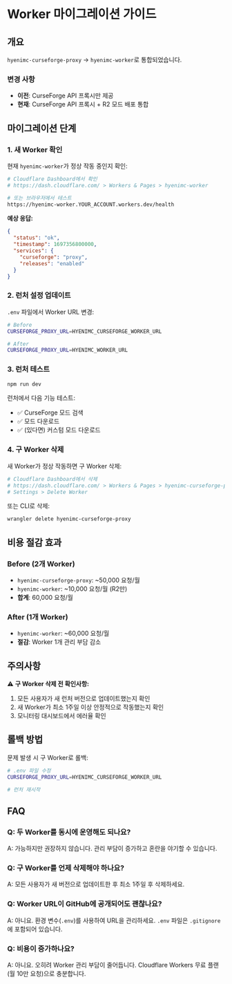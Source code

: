 # Worker 마이그레이션 가이드

## 개요

`hyenimc-curseforge-proxy` → `hyenimc-worker`로 통합되었습니다.

### 변경 사항
- **이전**: CurseForge API 프록시만 제공
- **현재**: CurseForge API 프록시 + R2 모드 배포 통합

## 마이그레이션 단계

### 1. 새 Worker 확인

현재 `hyenimc-worker`가 정상 작동 중인지 확인:

```bash
# Cloudflare Dashboard에서 확인
# https://dash.cloudflare.com/ > Workers & Pages > hyenimc-worker

# 또는 브라우저에서 테스트
https://hyenimc-worker.YOUR_ACCOUNT.workers.dev/health
```

**예상 응답:**
```json
{
  "status": "ok",
  "timestamp": 1697356800000,
  "services": {
    "curseforge": "proxy",
    "releases": "enabled"
  }
}
```

### 2. 런처 설정 업데이트

`.env` 파일에서 Worker URL 변경:

```bash
# Before
CURSEFORGE_PROXY_URL=HYENIMC_CURSEFORGE_WORKER_URL

# After
CURSEFORGE_PROXY_URL=HYENIMC_WORKER_URL
```

### 3. 런처 테스트

```bash
npm run dev
```

런처에서 다음 기능 테스트:
- ✅ CurseForge 모드 검색
- ✅ 모드 다운로드
- ✅ (있다면) 커스텀 모드 다운로드

### 4. 구 Worker 삭제

새 Worker가 정상 작동하면 구 Worker 삭제:

```bash
# Cloudflare Dashboard에서 삭제
# https://dash.cloudflare.com/ > Workers & Pages > hyenimc-curseforge-proxy
# Settings > Delete Worker
```

또는 CLI로 삭제:

```bash
wrangler delete hyenimc-curseforge-proxy
```

## 비용 절감 효과

### Before (2개 Worker)
- `hyenimc-curseforge-proxy`: ~50,000 요청/월
- `hyenimc-worker`: ~10,000 요청/월 (R2만)
- **합계**: 60,000 요청/월

### After (1개 Worker)
- `hyenimc-worker`: ~60,000 요청/월
- **절감**: Worker 1개 관리 부담 감소

## 주의사항

⚠️ **구 Worker 삭제 전 확인사항:**

1. 모든 사용자가 새 런처 버전으로 업데이트했는지 확인
2. 새 Worker가 최소 1주일 이상 안정적으로 작동했는지 확인
3. 모니터링 대시보드에서 에러율 확인

## 롤백 방법

문제 발생 시 구 Worker로 롤백:

```bash
# .env 파일 수정
CURSEFORGE_PROXY_URL=HYENIMC_CURSEFORGE_WORKER_URL

# 런처 재시작
```

## FAQ

### Q: 두 Worker를 동시에 운영해도 되나요?
A: 가능하지만 권장하지 않습니다. 관리 부담이 증가하고 혼란을 야기할 수 있습니다.

### Q: 구 Worker를 언제 삭제해야 하나요?
A: 모든 사용자가 새 버전으로 업데이트한 후 최소 1주일 후 삭제하세요.

### Q: Worker URL이 GitHub에 공개되어도 괜찮나요?
A: 아니요. 환경 변수(`.env`)를 사용하여 URL을 관리하세요. `.env` 파일은 `.gitignore`에 포함되어 있습니다.

### Q: 비용이 증가하나요?
A: 아니요. 오히려 Worker 관리 부담이 줄어듭니다. Cloudflare Workers 무료 플랜(월 10만 요청)으로 충분합니다.
